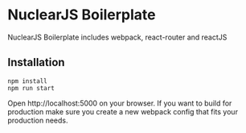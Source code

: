 # NuclearJS Boilerplate
NuclearJS Boilerplate includes webpack, react-router and reactJS
## Installation
```
npm install
npm run start
```
Open http://localhost:5000 on your browser. If you want to build for production make sure you create a new webpack config that fits your production needs.
